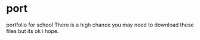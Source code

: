 # port
portfolio for school
There is a high chance you may need to download these files
but its ok i hope.
